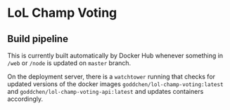# LoL Champ Voting

## Build pipeline
This is currently built automatically by Docker Hub whenever something in `/web` or `/node` is updated on `master` branch.

On the deployment server, there is a `watchtower` running that checks for updated versions of the docker images `goddchen/lol-champ-voting:latest` and `goddchen/lol-champ-voting-api:latest` and updates containers accordingly.